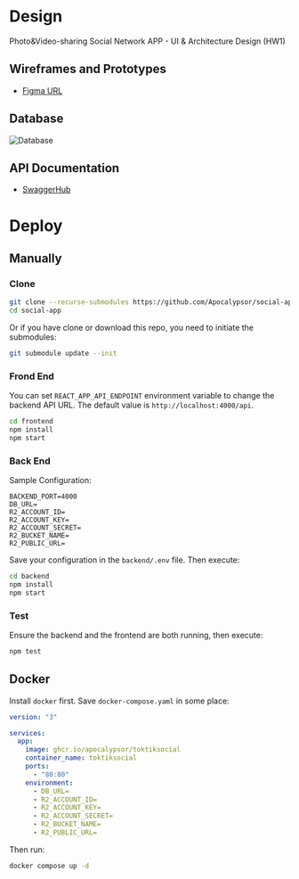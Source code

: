 # Design
Photo&amp;Video-sharing Social Network APP -  UI &amp; Architecture Design (HW1)

## Wireframes and Prototypes

+ [Figma URL](https://www.figma.com/file/Qc4dCmFpEwgedS060gRwo3/Social-Network-APP?node-id=0%3A1)

## Database

![Database](./assets/Database.png)

## API Documentation

+ [SwaggerHub](https://app.swaggerhub.com/apis/swagger292/Toktik/1.0.0)

# Deploy

## Manually

### Clone

```bash
git clone --recurse-submodules https://github.com/Apocalypsor/social-app.git
cd social-app
```

Or if you have clone or download this repo, you need to initiate the submodules:

```bash
git submodule update --init
```

### Frond End

You can set `REACT_APP_API_ENDPOINT` environment variable to change the backend API URL. The default value is `http://localhost:4000/api`.

```bash
cd frontend
npm install
npm start
```

### Back End

Sample Configuration:

```
BACKEND_PORT=4000
DB_URL=
R2_ACCOUNT_ID=
R2_ACCOUNT_KEY=
R2_ACCOUNT_SECRET=
R2_BUCKET_NAME=
R2_PUBLIC_URL=
```

Save your configuration in the `backend/.env` file. Then execute:

```bash
cd backend
npm install
npm start
```

### Test

Ensure the backend and the frontend are both running, then execute:

```bash
npm test
```

## Docker

Install `docker` first. Save `docker-compose.yaml` in some place:

```yaml
version: "3"

services:
  app:
    image: ghcr.io/apocalypsor/toktiksocial
    container_name: toktiksocial
    ports:
      - "80:80"
    environment:
      - DB_URL=
      - R2_ACCOUNT_ID=
      - R2_ACCOUNT_KEY=
      - R2_ACCOUNT_SECRET=
      - R2_BUCKET_NAME=
      - R2_PUBLIC_URL=
```

Then run:

```bash
docker compose up -d
```
